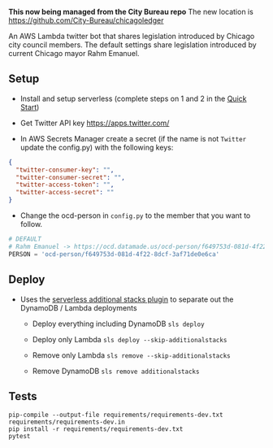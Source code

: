 **This now being managed from the City Bureau repo** The new location is https://github.com/City-Bureau/chicagoledger

An AWS Lambda twitter bot that shares legislation introduced by Chicago city council members. 
The default settings share legislation introduced by current Chicago mayor Rahm Emanuel.


## Setup

- Install and setup serverless (complete steps on 1 and 2 in the [Quick Start](
https://github.com/serverless/serverless/blob/master/README.md#quick-start))

- Get Twitter API key https://apps.twitter.com/

- In AWS Secrets Manager create a secret (if the name is not `Twitter` update the config.py) with the following keys: 
```json
{
  "twitter-consumer-key": "",
  "twitter-consumer-secret": "",
  "twitter-access-token": "",
  "twitter-access-secret": ""
}
```

- Change the ocd-person in `config.py` to the member that you want to follow. 
```python
# DEFAULT
# Rahm Emanuel -> https://ocd.datamade.us/ocd-person/f649753d-081d-4f22-8dcf-3af71de0e6ca/
PERSON = 'ocd-person/f649753d-081d-4f22-8dcf-3af71de0e6ca'
```

## Deploy
- Uses the [serverless additional stacks plugin](https://github.com/SC5/serverless-plugin-additional-stacks) to separate out the DynamoDB / Lambda deployments

    - Deploy everything including DynamoDB 
    ```sls deploy```

    - Deploy only Lambda 
    ```sls deploy --skip-additionalstacks```
    
    - Remove only Lambda 
    ```sls remove --skip-additionalstacks```
    
    - Remove DynamoDB 
    ```sls remove additionalstacks```
     
## Tests

```
pip-compile --output-file requirements/requirements-dev.txt requirements/requirements-dev.in
pip install -r requirements/requirements-dev.txt 
pytest
```

